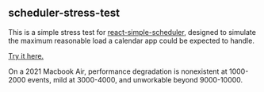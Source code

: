 ## scheduler-stress-test

This is a simple stress test for [react-simple-scheduler](https://github.com/Cubified/react-simple-scheduler), designed to simulate the maximum reasonable load a calendar app could be expected to handle.

[Try it here.](https://cubified.github.io/scheduler-stress-test/build)

On a 2021 Macbook Air, performance degradation is nonexistent at 1000-2000 events, mild at 3000-4000, and unworkable beyond 9000-10000.
